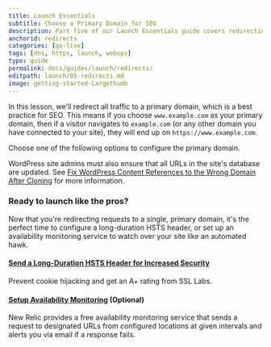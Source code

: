 ```yaml
---
title: Launch Essentials
subtitle: Choose a Primary Domain for SEO
description: Part five of our Launch Essentials guide covers redirecting users to the proper domains and paths.
anchorid: redirects
categories: [go-live]
tags: [dns, https, launch, webops]
type: guide
permalink: docs/guides/launch/redirects/
editpath: launch/05-redirects.md
image: getting-started-Largethumb
---
```


In this lesson, we'll redirect all traffic to a primary domain, which is a best practice for SEO. This means if you choose `www.example.com` as your primary domain, then if a visitor navigates to `example.com` (or any other domain you have connected to your site), they will end up on `https://www.example.com`.

Choose one of the following options to configure the primary domain.

<Partial file="primary-domain.md" />

WordPress site admins must also ensure that all URLs in the site's database are updated. See [Fix WordPress Content References to the Wrong Domain After Cloning](/wordpress-broken-links#fix-wordpress-content-references-to-the-wrong-domain-after-cloning) for more information.

### Ready to launch like the pros?

Now that you're redirecting requests to a single, primary domain, it's the perfect time to configure a long-duration HSTS header, or set up an availability monitoring service to watch over your site like an automated hawk.

#### [Send a Long-Duration HSTS Header for Increased Security](/pantheon-yml/#enforce-https--hsts)

Prevent cookie hijacking and get an A+ rating from SSL Labs.

#### [Setup Availability Monitoring](/new-relic/#configure-ping-monitors-for-availability) (Optional)

New Relic provides a free availability monitoring service that sends a request to designated URLs from configured locations at given intervals and alerts you via email if a response fails.

